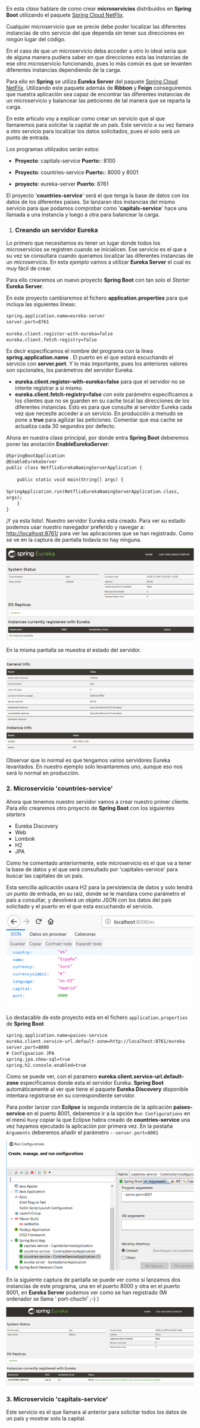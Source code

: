 En esta *clase* hablare de como crear **microservicios** distribuidos en **Spring Boot** utilizando el paquete   [Spring Cloud NetFlix](http://spring.io/projects/spring-cloud-netflix).

Cualquier microservicio que se precie debe poder localizar las diferentes instancias de otro servicio del que dependa sin tener sus direcciones en ningún lugar del código.

En el caso de que un microservicio deba acceder a otro lo ideal seria que de alguna manera pudiera saber en que direcciones esta las instancias de ese otro microservicio funcionando, pues lo más común es que se levanten diferentes instancias dependiendo de la carga. 

Para ello en **Spring** se utiliza **Eureka Server** del paquete [Spring Cloud NetFlix](http://spring.io/projects/spring-cloud-netflix). Utilizando este paquete además de  **Ribbon** y **Feign** conseguiremos que nuestra aplicación sea capaz de encontrar las diferentes instancias de un microservicio y balancear las peticiones de tal manera que se reparta la carga.

En este articulo voy a explicar como crear un servicio que al que llamaremos para solicitar la capital de un país. Este servicio a su vez llamara a otro servicio para localizar los datos solicitados, pues el solo será un punto de entrada.

Los programas utilizados serán estos:


* **Proyecto**: capitals-service **Puerto:**: 8100

- **Proyecto**: countries-service **Puerto:**: 8000 y 8001

- **proyecto**: eureka-server  **Puerto**: 8761 


El proyecto '**countries-service**' será el que tenga la base de datos con los datos de los diferentes países. Se lanzaran dos instancias del mismo servicio para que podamos comprobar como '**capitals-service**' hace una llamada a una instancia y luego a otra para balancear la carga.

1. ### **Creando un servidor Eureka**

Lo primero que necesitamos es tener un lugar donde todos los microservicios se registren cuando se inicialicen. Ese servicio es el que a su vez se consultara cuando queramos localizar las diferentes instancias de un microservicio. En esta *ejemplo* vamos a utilizar **Eureka Server** el cual es muy fácil de crear.

Para ello crearemos un nuevo proyecto **Spring Boot** con tan solo  el *Starter* **Eureka Server**.

En este proyecto cambiaremos el fichero **application.properties** para que incluya las siguientes líneas:

```
spring.application.name=eureka-server
server.port=8761

eureka.client.register-with-eureka=false
eureka.client.fetch-registry=false
```

Es decir especificamos el nombre del programa con la línea **spring.application.name** . El puerto en el que estará escuchando el servicio con **server.port**. Y lo más  importante, pues los anteriores valores son  opcionales, los parámetros del servidor Eureka.

- **eureka.client.register-with-eureka=false**  para que  el servidor no se intente registrar a si mismo. 
- **eureka.client.fetch-registry=false** con este parámetro  especificamos a los clientes que no se guarden en su cache local las direcciones de los diferentes instancias. Esto es para que consulte al servidor Eureka cada vez que necesite acceder a un servicio. En producción a menudo se pone a **true**  para agilizar las peticiones. Comentar que esa cache se actualiza cada 30 segundos por defecto.

Ahora en nuestra clase principal, por donde entra **Spring Boot** deberemos poner las anotación **EnableEurekaServer**: 

```
@SpringBootApplication
@EnableEurekaServer
public class NetflixEurekaNamingServerApplication {

	public static void main(String[] args) {
		SpringApplication.run(NetflixEurekaNamingServerApplication.class, args);
	}
}
```

¡Y  ya esta listo!. Nuestro servidor Eureka esta creado. Para ver su estado podemos usar nuestro navegador preferido y navegar a: [http://localhost:8761/](http://localhost:8761/) para ver las aplicaciones que se han registrado. Como se ve en la captura de pantalla todavía no hay ninguna.

![Captura Spring Eureka Server](.\captura1.png)

En la misma pantalla se muestra el estado del servidor.

![Captura Spring Eureka Server](.\captura2.png)

Observar que lo normal es que tengamos varios servidores Eureka levantados. En nuestro ejemplo solo levantaremos uno, aunque eso nos será lo normal en producción.

### 2. Microservicio 'countries-service' 

Ahora que tenemos nuestro servidor vamos a crear nuestro primer cliente. Para ello crearemos otro proyecto de **Spring Boot** con los siguientes *starters*  

- Eureka Discovery
- Web
- Lombok
- H2
- JPA

Como he comentado anteriormente, este microservicio es el que va a tener la base de datos y el que será consultado por 'capitales-service' para buscar las capitales de un país.

Esta sencilla aplicación usara H2 para la persistencia de datos y solo tendrá un punto de entrada, en su raíz, donde se le mandara como parámetro el país a consultar, y devolverá un objeto JSON con los datos del país solicitado y el puerto en el que esta escuchando el servicio.



![Llamada a paises-service](.\captura3.png)



Lo destacable de este proyecto esta en el fichero `application.properties` de **Spring Boot**

```
spring.application.name=paises-service
eureka.client.service-url.default-zone=http://localhost:8761/eureka
server.port=8000
# Configuacion JPA
spring.jpa.show-sql=true
spring.h2.console.enabled=true
```



Como se puede ver, con el paramero **eureka.client.service-url.default-zone** especificamos donde esta el servidor Eureka. **Spring Boot** automáticamente al ver que tiene el paquete **Eureka Discovery** disponible intentara registrarse en su correspondiente servidor.

Para poder lanzar con **Eclipse** la segunda instancia de la aplicación **paises-service** en el puerto 8001, deberemos ir a la opción  `Run Configurations` en el menú `Run`y copiar la que Eclipse habra creado de **countries-service** una vez hayamos ejecutado la aplicación por primera vez. En la pestaña `Arguments` deberemos añadir el parámetro `--server.port=8001`



![Configuracion Eclipse](.\captura4.png)

En la siguiente captura de pantalla se puede ver como si lanzamos dos instancias de este programa, una en el puerto 8000 y otra en el puerto 8001, en **Eureka Server** podemos ver como se han registrado (Mi ordenador se llama ' port-chuchi' ;-) )

![Servidor Eureka con dos instancias registradas](.\captura5.png)



### 3. Microservicio 'capitals-service' 

Este servicio es el que llamara al anterior para solicitar todos los datos de un país y mostrar solo la capital.

